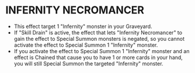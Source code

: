 
# INFERNITY NECROMANCER

*   This effect target 1 "Infernity" monster in your Graveyard.
*   If "Skill Drain" is active, the effect that lets "Infernity Necromancer" to gain the effect to Special Summon monsters is negated, so you cannot activate the effect to Special Summon 1 "Infernity" monster.
*   If you activate the effect to Special Summon 1 "Infernity" monster and an effect is Chained that cause you to have 1 or more cards in your hand, you will still Special Summon the targeted "Infernity" monster.

  